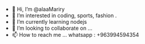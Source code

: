 - 👋 Hi, I’m @alaaMariry
- 👀 I’m interested in coding, sports, fashion .
- 🌱 I’m currently learning nodejs
- 💞️ I’m looking to collaborate on ...
- 📫 How to reach me ...
whatsapp : +963994594354
<!---
alaaMariry/alaaMariry is a ✨ special ✨ repository because its `README.md` (this file) appears on your GitHub profile.
You can click the Preview link to take a look at your changes.
--->
